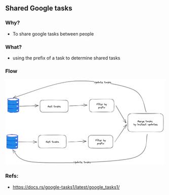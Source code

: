 ## Shared Google tasks

### Why?

- To share google tasks between people

### What?

- using the prefix of a task to determine shared tasks

### Flow

![](./docs/shared-gg-tasks-flow.png)

### Refs:

- https://docs.rs/google-tasks1/latest/google_tasks1/
